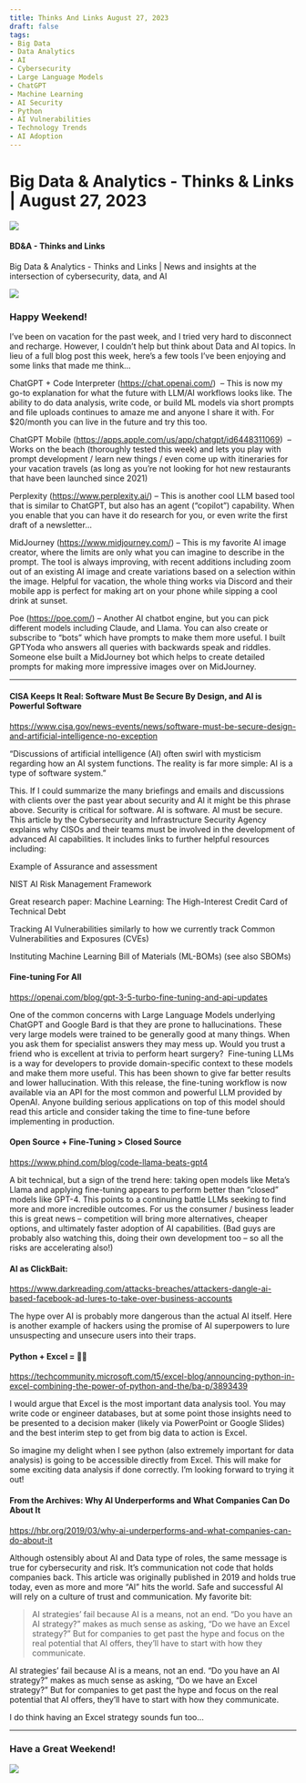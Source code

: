 ```yaml
---
title: Thinks And Links August 27, 2023
draft: false
tags:
- Big Data
- Data Analytics
- AI
- Cybersecurity
- Large Language Models
- ChatGPT
- Machine Learning
- AI Security
- Python
- AI Vulnerabilities
- Technology Trends
- AI Adoption
---
```


# Big Data & Analytics - Thinks & Links | August 27, 2023

![](../images\1679742887729)

#### BD&A - Thinks and Links

Big Data & Analytics - Thinks and Links | News and insights at the intersection of cybersecurity, data, and AI

![](../https://media.licdn.com/mediaD4E12AQGnQrQ7ndvK1w)

### Happy Weekend!

I’ve been on vacation for the past week, and I tried very hard to disconnect and recharge. However, I couldn’t help but think about Data and AI topics. In lieu of a full blog post this week, here’s a few tools I’ve been enjoying and some links that made me think…

ChatGPT + Code Interpreter (https://chat.openai.com/)  – This is now my go-to explanation for what the future with LLM/AI workflows looks like. The ability to do data analysis, write code, or build ML models via short prompts and file uploads continues to amaze me and anyone I share it with. For $20/month you can live in the future and try this too.

ChatGPT Mobile (https://apps.apple.com/us/app/chatgpt/id6448311069)  – Works on the beach (thoroughly tested this week) and lets you play with prompt development / learn new things / even come up with itineraries for your vacation travels (as long as you’re not looking for hot new restaurants that have been launched since 2021)

Perplexity (https://www.perplexity.ai/) – This is another cool LLM based tool that is similar to ChatGPT, but also has an agent (“copilot”) capability. When you enable that you can have it do research for you, or even write the first draft of a newsletter…

MidJourney (https://www.midjourney.com/) – This is my favorite AI image creator, where the limits are only what you can imagine to describe in the prompt. The tool is always improving, with recent additions including zoom out of an existing AI image and create variations based on a selection within the image. Helpful for vacation, the whole thing works via Discord and their mobile app is perfect for making art on your phone while sipping a cool drink at sunset.

Poe (https://poe.com/) – Another AI chatbot engine, but you can pick different models including Claude, and Llama. You can also create or subscribe to “bots” which have prompts to make them more useful. I built GPTYoda who answers all queries with backwards speak and riddles. Someone else built a MidJourney bot which helps to create detailed prompts for making more impressive images over on MidJourney.

---

#### CISA Keeps It Real: Software Must Be Secure By Design, and AI is Powerful Software

https://www.cisa.gov/news-events/news/software-must-be-secure-design-and-artificial-intelligence-no-exception

“Discussions of artificial intelligence (AI) often swirl with mysticism regarding how an AI system functions. The reality is far more simple: AI is a type of software system.”

This. If I could summarize the many briefings and emails and discussions with clients over the past year about security and AI it might be this phrase above. Security is critical for software. AI is software. AI must be secure. This article by the Cybersecurity and Infrastructure Security Agency explains why CISOs and their teams must be involved in the development of advanced AI capabilities. It includes links to further helpful resources including:

Example of Assurance and assessment

NIST AI Risk Management Framework

Great research paper: Machine Learning: The High-Interest Credit Card of Technical Debt

Tracking AI Vulnerabilities similarly to how we currently track Common Vulnerabilities and Exposures (CVEs)

Instituting Machine Learning Bill of Materials (ML-BOMs) (see also SBOMs)

#### Fine-tuning For All

https://openai.com/blog/gpt-3-5-turbo-fine-tuning-and-api-updates

One of the common concerns with Large Language Models underlying ChatGPT and Google Bard is that they are prone to hallucinations. These very large models were trained to be generally good at many things. When you ask them for specialist answers they may mess up. Would you trust a friend who is excellent at trivia to perform heart surgery?  Fine-tuning LLMs is a way for developers to provide domain-specific context to these models and make them more useful. This has been shown to give far better results and lower hallucination. With this release, the fine-tuning workflow is now available via an API for the most common and powerful LLM provided by OpenAI. Anyone building serious applications on top of this model should read this article and consider taking the time to fine-tune before implementing in production.

#### Open Source + Fine-Tuning > Closed Source

https://www.phind.com/blog/code-llama-beats-gpt4

A bit technical, but a sign of the trend here: taking open models like Meta’s Llama and applying fine-tuning appears to perform better than “closed” models like GPT-4. This points to a continuing battle LLMs seeking to find more and more incredible outcomes. For us the consumer / business leader this is great news – competition will bring more alternatives, cheaper options, and ultimately faster adoption of AI capabilities. (Bad guys are probably also watching this, doing their own development too – so all the risks are accelerating also!)

#### AI as ClickBait:

https://www.darkreading.com/attacks-breaches/attackers-dangle-ai-based-facebook-ad-lures-to-take-over-business-accounts

The hype over AI is probably more dangerous than the actual AI itself. Here is another example of hackers using the promise of AI superpowers to lure unsuspecting and unsecure users into their traps.

#### Python + Excel = 💚🐍

https://techcommunity.microsoft.com/t5/excel-blog/announcing-python-in-excel-combining-the-power-of-python-and-the/ba-p/3893439

I would argue that Excel is the most important data analysis tool. You may write code or engineer databases, but at some point those insights need to be presented to a decision maker (likely via PowerPoint or Google Slides) and the best interim step to get from big data to action is Excel.

So imagine my delight when I see python (also extremely important for data analysis) is going to be accessible directly from Excel. This will make for some exciting data analysis if done correctly. I’m looking forward to trying it out!

#### From the Archives: Why AI Underperforms and What Companies Can Do About It

https://hbr.org/2019/03/why-ai-underperforms-and-what-companies-can-do-about-it

Although ostensibly about AI and Data type of roles, the same message is true for cybersecurity and risk. It’s communication not code that holds companies back. This article was originally published in 2019 and holds true today, even as more and more “AI” hits the world. Safe and successful AI will rely on a culture of trust and communication. My favorite bit:

> AI strategies’ fail because AI is a means, not an end. “Do you have an AI strategy?” makes as much sense as asking, “Do we have an Excel strategy?” But for companies to get past the hype and focus on the real potential that AI offers, they’ll have to start with how they communicate.

AI strategies’ fail because AI is a means, not an end. “Do you have an AI strategy?” makes as much sense as asking, “Do we have an Excel strategy?” But for companies to get past the hype and focus on the real potential that AI offers, they’ll have to start with how they communicate.

I do think having an Excel strategy sounds fun too…

---

### Have a Great Weekend!

![](../images\1693144614593)